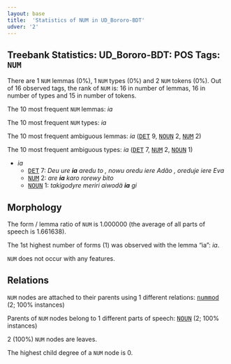 ```yaml
---
layout: base
title:  'Statistics of NUM in UD_Bororo-BDT'
udver: '2'
---
```


## Treebank Statistics: UD_Bororo-BDT: POS Tags: `NUM`

There are 1 `NUM` lemmas (0%), 1 `NUM` types (0%) and 2 `NUM` tokens (0%).
Out of 16 observed tags, the rank of `NUM` is: 16 in number of lemmas, 16 in number of types and 15 in number of tokens.

The 10 most frequent `NUM` lemmas: <em>ia</em>

The 10 most frequent `NUM` types:  <em>ia</em>

The 10 most frequent ambiguous lemmas: <em>ia</em> (<tt><a href="bor_bdt-pos-DET.html">DET</a></tt> 9, <tt><a href="bor_bdt-pos-NOUN.html">NOUN</a></tt> 2, <tt><a href="bor_bdt-pos-NUM.html">NUM</a></tt> 2)

The 10 most frequent ambiguous types:  <em>ia</em> (<tt><a href="bor_bdt-pos-DET.html">DET</a></tt> 7, <tt><a href="bor_bdt-pos-NUM.html">NUM</a></tt> 2, <tt><a href="bor_bdt-pos-NOUN.html">NOUN</a></tt> 1)


* <em>ia</em>
  * <tt><a href="bor_bdt-pos-DET.html">DET</a></tt> 7: <em>Deu ure <b>ia</b> aredu to , nowu oredu iere Adão , oreduje iere Eva</em>
  * <tt><a href="bor_bdt-pos-NUM.html">NUM</a></tt> 2: <em>are <b>ia</b> karo rorewy bito</em>
  * <tt><a href="bor_bdt-pos-NOUN.html">NOUN</a></tt> 1: <em>takigodyre meriri aiwodä <b>ia</b> gi</em>

## Morphology

The form / lemma ratio of `NUM` is 1.000000 (the average of all parts of speech is 1.661638).

The 1st highest number of forms (1) was observed with the lemma “ia”: <em>ia</em>.

`NUM` does not occur with any features.


## Relations

`NUM` nodes are attached to their parents using 1 different relations: <tt><a href="bor_bdt-dep-nummod.html">nummod</a></tt> (2; 100% instances)

Parents of `NUM` nodes belong to 1 different parts of speech: <tt><a href="bor_bdt-pos-NOUN.html">NOUN</a></tt> (2; 100% instances)

2 (100%) `NUM` nodes are leaves.

The highest child degree of a `NUM` node is 0.

